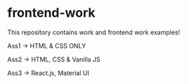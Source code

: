 # frontend-work

This repository contains work and frontend work examples!

Ass1 -> HTML & CSS ONLY

Ass2 -> HTML, CSS & Vanilla JS

Ass3 -> React.js, Material UI
